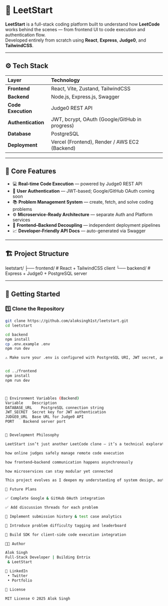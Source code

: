 # 🧠 LeetStart

**LeetStart** is a full-stack coding platform built to understand how **LeetCode** works behind the scenes — from frontend UI to code execution and authentication flow.  
Developed entirely from scratch using **React**, **Express**, **Judge0**, and **TailwindCSS**.

---

## ⚙️ Tech Stack

| Layer | Technology |
| :-- | :-- |
| **Frontend** | React, Vite, Zustand, TailwindCSS |
| **Backend** | Node.js, Express.js, Swagger |
| **Code Execution** | Judge0 REST API |
| **Authentication** | JWT, bcrypt, OAuth (Google/GitHub in progress) |
| **Database** | PostgreSQL |
| **Deployment** | Vercel (Frontend), Render / AWS EC2 (Backend) |

---

## 🎯 Core Features

- 💻 **Real-time Code Execution** — powered by Judge0 REST API  
- 🔐 **User Authentication** — JWT-based; Google/GitHub OAuth coming soon  
- 📚 **Problem Management System** — create, fetch, and solve coding problems  
- ⚙️ **Microservice-Ready Architecture** — separate Auth and Platform services  
- 🥩 **Frontend–Backend Decoupling** — independent deployment pipelines  
- 📈 **Developer-Friendly API Docs** — auto-generated via Swagger  

---

## 🏗️ Project Structure

leetstart/
├── frontend/ # React + TailwindCSS client
└── backend/ # Express + Judge0 + PostgreSQL server



---

## 🚀 Getting Started

### 1️⃣ Clone the Repository
```bash
git clone https://github.com/aloksingh1st/leetstart.git
cd leetstart

cd backend
npm install
cp .env.example .env
npm run dev

⚠️ Make sure your .env is configured with PostgreSQL URI, JWT secret, and Judge0 API credentials.


cd ../frontend
npm install
npm run dev



🧩 Environment Variables (Backend)
Variable	Description
DATABASE_URL	PostgreSQL connection string
JWT_SECRET	Secret key for JWT authentication
JUDGE0_URL	Base URL for Judge0 API
PORT	Backend server port


🥪 Development Philosophy

LeetStart isn’t just another LeetCode clone — it’s a technical exploration into:

how online judges safely manage remote code execution

how frontend–backend communication happens asynchronously

how microservices can stay modular yet connected

This project evolves as I deepen my understanding of system design, authentication flows, and developer tooling.

🧰 Future Plans

✅ Complete Google & GitHub OAuth integration

✅ Add discussion threads for each problem

🚧 Implement submission history & test case analytics

🚧 Introduce problem difficulty tagging and leaderboard

🚀 Build SDK for client-side code execution integration

👨‍💻 Author

Alok Singh
Full-Stack Developer | Building Entrix
 & LeetStart

🔗 LinkedIn
 • Twitter
 • Portfolio

📜 License

MIT License © 2025 Alok Singh
